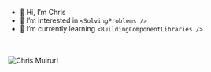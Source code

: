 - 👋 Hi, I’m Chris
- 👀 I’m interested in ```<SolvingProblems />```
- 🌱 I’m currently learning ```<BuildingComponentLibraries />```

<br/>
<br/>

  <img align="center" src="https://github-readme-stats.vercel.app/api?username=chrismuiruriz&show_icons=true&include_all_commits=true&count_private=true&icon_color=de5085&theme=radical" alt="Chris Muiruri" />

<!---
chrismuiruriz/chrismuiruriz is a ✨ special ✨ repository because its `README.md` (this file) appears on your GitHub profile.
You can click the Preview link to take a look at your changes.
--->
